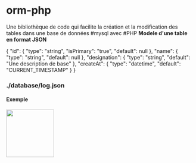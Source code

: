 # orm-php
Une bibliothèque de code qui facilite la création et la modification des tables dans une base de données #mysql avec #PHP
<strong>Modele d'une table en format JSON</strong>

{
  "id": {
    "type": "string",
    "isPrimary": "true",
    "default": null
  },
  "name": {
    "type": "string",
    "default": null
  },
  "designation": {
    "type": "string",
    "default": "Une description de base"
  },
  "createAt": {
    "type": "datetime",
    "default": "CURRENT_TIMESTAMP"
  }
}

<h3>./database/log.json</h5>
<h4>Exemple</h4>
 
<img src="[relative/path/in/repository/to/image.svg](https://github.com/willsonantoine/orm-php/blob/b22b1e34423c4c34b977fada12b1f34b34b66038/table.png)" width="128"/>
 
